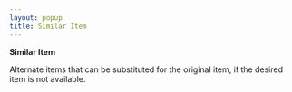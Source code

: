 ```yaml
---
layout: popup
title: Similar Item
---
```



**Similar Item**


Alternate items that can be substituted for the original item, if the desired item is not available.
